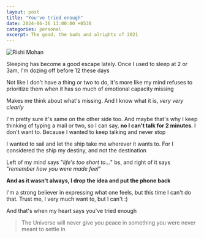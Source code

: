 ```yaml
---
layout: post
title: "You've tried enough"
date: 2024-06-16 13:00:00 +0530
categories: personal
excerpt: The good, the bads and alrights of 2021
---
```


![Rishi Mohan](/images/posts/rishi-antalya-sunset.jpg)

Sleeping has become a good escape lately.
Once I used to sleep at 2 or 3am,
I'm dozing off before 12 these days

Not like I don't have a thing or two to do,
it's more like my mind refuses to prioritize them
when it has so much of emotional capacity missing

Makes me think about what's missing.
And I know what it is, _very very clearly_

I'm pretty sure it's same on the other side too.
And maybe that's why I keep thinking of typing a mail or two,
so I can say, **no I can't talk for 2 minutes**.
I don't want to. Because I wanted to keep talking and never stop

I wanted to sail and let the ship take me wherever it wants to.
For I considered the ship my destiny, and not the destination

Left of my mind says "_life's too short to..._" bs,
and right of it says "_remember how you were made feel_"

**And as it wasn't always, I drop the idea and put the phone back**

I'm a strong believer in expressing what one feels,
but this time I can't do that.
Trust me, I very much want to, but I can't :)

And that's when my heart says you've tried enough

> The Universe will never give you peace in something you were never meant to settle in
